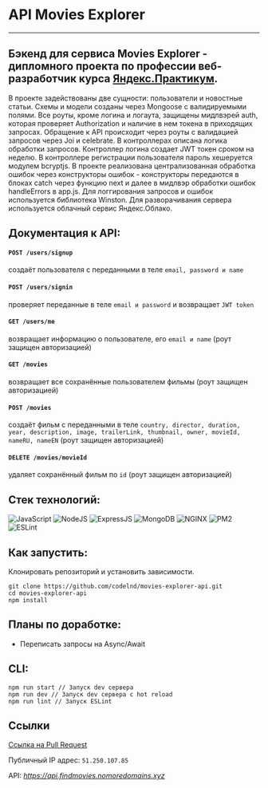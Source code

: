 # API Movies Explorer

***

## Бэкенд для сервиса Movies Explorer - дипломного проекта по профессии веб-разработчик курса [Яндекс.Практикум](https://praktikum.yandex.ru 'Яндекс Практикум').
В проекте задействованы две сущности: пользователи и новостные статьи. Схемы и модели созданы через Mongoose с валидируемыми полями. Все роуты, кроме логина и логаута, защищены мидлвэрей auth, которая проверяет Authorization и наличие в нем токена в приходящих запросах. Обращение к API происходит через роуты с валидацией запросов через Joi и celebrate. В контроллерах описана логика обработки запросов. Контроллер логина создает JWT токен сроком на неделю. В контроллере регистрации пользователя пароль хешеруется модулем bcryptjs. В проекте реализована централизованная обработка ошибок через конструкторы ошибок - конструкторы передаются в блоках catch через функцию next и далее в мидлвэр обработки ошибок handleErrors в app.js. Для логгирования запросов и ошибок используется библиотека Winston. Для разворачивания сервера используется облачный сервис Яндекс.Облако.


## Документация к API:
#### `POST /users/signup`
cоздаёт пользователя с переданными в теле `email, password и name`

#### `POST /users/signin`
проверяет переданные в теле `email и password` и возвращает `JWT token`

#### `GET /users/me`
возвращает информацию о пользователе, его `email и name` (роут защищен авторизацией)

#### `GET /movies`
возвращает все сохранённые пользователем фильмы (роут защищен авторизацией)

#### `POST /movies`
создаёт фильм с переданными в теле `country,
director,
duration,
year,
description,
image,
trailerLink,
thumbnail,
owner,
movieId,
nameRU,
nameEN` (роут защищен авторизацией)

#### `DELETE /movies/movieId`
удаляет сохранённый фильм по `id` (роут защищен авторизацией)


## Стек технологий:
![JavaScript](https://img.shields.io/badge/-JavaScript-000?style=for-the-badge&logo=javascript)
![NodeJS](https://img.shields.io/badge/-node.js-000?style=for-the-badge&logo=node.js)
![ExpressJS](https://img.shields.io/badge/-express.js-000?style=for-the-badge&logo=express)
![MongoDB](https://img.shields.io/badge/-MongoDB-000?style=for-the-badge&logo=mongodb)
![NGINX](https://img.shields.io/badge/-nginx-000?style=for-the-badge&logo=nginx)
![PM2](https://img.shields.io/badge/-pm2-000?style=for-the-badge&logo=pm2)
![ESLint](https://img.shields.io/badge/-eslint-000?style=for-the-badge&logo=eslint)

## Как запустить:
Клонировать репозиторий и установить зависимости.
```
git clone https://github.com/codelnd/movies-explorer-api.git
cd movies-explorer-api
npm install
```


## Планы по доработке:
- Переписать запросы на Async/Await


## CLI:
```
npm run start // Запуск dev сервера
npm run dev // Запуск dev сервера с hot reload
npm run lint // Запуск ESLint
```

## Ссылки
[Ссылка на Pull Request](https://github.com/codelnd/movies-explorer-api/pull/1)

Публичный IP адрес: `51.250.107.85`

API: *https://api.findmovies.nomoredomains.xyz*







